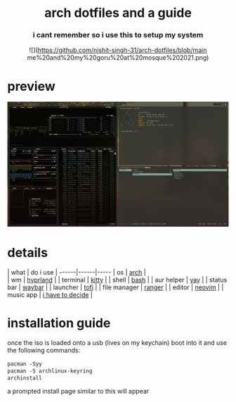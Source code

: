 <div align="center">
  <h1> arch dotfiles and a guide </h1>
  <h3> i cant remember so i use this to setup my system </h3>
  
![](https://github.com/nishit-singh-31/arch-dotfiles/blob/main me%20and%20my%20goru%20at%20mosque%202021.png)

</div>

# preview
![](https://github.com/nishit-singh-31/arch-dotfiles/blob/main/gruvbox.png)

# details

| what | do i use |
------|------|----- 
| os           | [arch](https://archlinux.org/)                                  |   
| wm           | [hyprland](https://hyprland.org/)                               |
| terminal     | [kitty](https://sw.kovidgoyal.net/kitty/)                       | 
| shell        | [bash](https://www.gnu.org/software/bash/)                      |
| aur helper   | [yay](https://github.com/Jguer/yay)                             | 
| status bar   | [waybar](https://github.com/Alexays/Waybar/)                    |
| launcher     | [tofi](https://github.com/philj56/tofi/)                        |
| file manager | [ranger](https://github.com/ranger/ranger/)                     |
| editor       | [neovim](https://neovim.io/)                                    |
| music app    | [i have to decide](https://www.youtube.com/watch?v=dcPeE4uDQ0I) |

# installation guide

once the iso is loaded onto a usb (lives on my keychain) boot into it and use the following commands:
```
pacman -Syy
pacman -S archlinux-keyring
archinstall
```
a prompted install page similar to this will appear 

